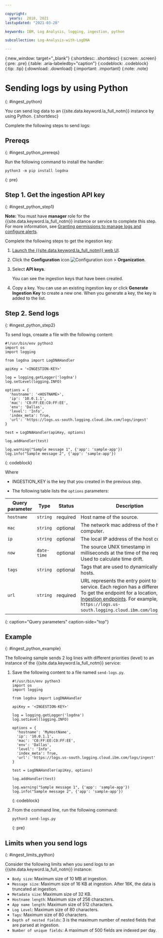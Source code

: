 ```yaml
---

copyright:
  years:  2018, 2021
lastupdated: "2021-03-28"

keywords: IBM, Log Analysis, logging, ingestion, python

subcollection: Log-Analysis-with-LogDNA

---
```


{:new_window: target="_blank"}
{:shortdesc: .shortdesc}
{:screen: .screen}
{:pre: .pre}
{:table: .aria-labeledby="caption"}
{:codeblock: .codeblock}
{:tip: .tip}
{:download: .download}
{:important: .important}
{:note: .note}

 
# Sending logs by using Python
{: #ingest_python}

You can send log data to an {{site.data.keyword.la_full_notm}} instance by using Python. 
{:shortdesc}

Complete the following steps to send logs:

## Prereqs
{: #ingest_python_prereqs}

Run the following command to install the handler:

```
python3 -m pip install logdna
```
{: pre}


## Step 1. Get the ingestion API key 
{: #ingest_python_step1}

**Note:** You must have **manager** role for the {{site.data.keyword.la_full_notm}} instance or service to complete this step. For more information, see [Granting permissions to manage logs and configure alerts](/docs/Log-Analysis-with-LogDNA?topic=Log-Analysis-with-LogDNA-work_iam#admin_user_logdna).

Complete the following steps to get the ingestion key:
    
1. [Launch the {{site.data.keyword.la_full_notm}} web UI](/docs/Log-Analysis-with-LogDNA?topic=Log-Analysis-with-LogDNA-view_logs#view_logs_step2).

2. Click the **Configuration** icon ![Configuration icon](images/admin.png) &gt; **Organization**. 

3. Select **API keys**.

    You can see the ingestion keys that have been created. 

4. Copy a key. You can use an existing ingestion key or click **Generate Ingestion Key** to create a new one. When you generate a key, the key is added to the list. 




## Step 2. Send logs
{: #ingest_python_step2}

To send logs, creaate a file with the following content:

```
#!/usr/bin/env python3 
import os 
import logging
  
from logdna import LogDNAHandler 
  
apiKey = '<INGESTION-KEY>' 

log = logging.getLogger('logdna')
log.setLevel(logging.INFO)

options = {
  'hostname': '<HOSTNAME>',
  'ip': '10.0.1.1',
  'mac': 'C0:FF:EE:C0:FF:EE',
  'env': 'Dallas',
  'level': 'Info',
  'index_meta': True,
  'url': 'https://logs.us-south.logging.cloud.ibm.com/logs/ingest'
}

test = LogDNAHandler(apiKey, options)

log.addHandler(test)

log.warning("Sample message 1", {'app': 'sample-app'})
log.info("Sample message 2", {'app': 'sample-app'})
```
{: codeblock}

Where 

* INGESTION_KEY is the key that you created in the previous step.

* The following table lists the `options` parameters:

| Query parameter | Type       | Status     | Description |
|-----------------|------------|------------|-------------|
| `hostname`      | `string`     | required   | Host name of the source. |
| `mac`           | `string`     | optional   | The network mac address of the host computer.    |
| `ip`            | `string`     | optional   | The local IP address of the host computer.  | 
| `now`           | `date-time`  | optional   | The source UNIX timestamp in milliseconds at the time of the request. Used to calculate time drift.|
| `tags`          | `string`     | optional   | Tags that are used to dynamically group hosts. |
| `url`           | `string`     | required   | URL represents the entry point to the service. Each region has a different URL. To get the endpoint for a location, see [Ingestion endpoints](/docs/Log-Analysis-with-LogDNA?topic=Log-Analysis-with-LogDNA-endpoints#endpoints_ingestion). For example, `https://logs.us-south.logging.cloud.ibm.com/logs/ingest`.
{: caption="Query parameters" caption-side="top"} 




## Example
{: #ingest_python_example}

The following sample sends 2 log lines with different priorities (level) to an instance of the {{site.data.keyword.la_full_notm}} service: 

1. Save the following content to a file named `send-logs.py`.

    ```
    #!/usr/bin/env python3 
    import os 
    import logging
  
    from logdna import LogDNAHandler 
  
    apiKey = '<INGESTION-KEY>' 

    log = logging.getLogger('logdna')
    log.setLevel(logging.INFO)

    options = {
      'hostname': 'MyHostName',
      'ip': '10.0.1.1',
      'mac': 'C0:FF:EE:C0:FF:EE',
      'env': 'Dallas',
      'level': 'Info',
      'index_meta': True,
      'url': 'https://logs.us-south.logging.cloud.ibm.com/logs/ingest'
    }

    test = LogDNAHandler(apiKey, options)

    log.addHandler(test)

    log.warning("Sample message 1", {'app': 'sample-app'})
    log.info("Sample message 2", {'app': 'sample-app'})
    ```
    {: codeblock}

2. From the command line, run the following command:

    ```
    python3 send-logs.py 
    ```
    {: pre}


## Limits when you send logs
{: #ingest_limits_python}

Consider the following limits when you send logs to an {{site.data.keyword.la_full_notm}} instance:

- `Body size`: Maximum size of 10 MB at ingestion.
- `Message size`: Maximum size of 16 KB at ingestion. After 16K, the data is truncated at ingestion.
- `Metadata size`: Maximum size of 32 KB.
- `Hostname length`: Maximum size of 256 characters.
- `App name length`: Maximum size of 512 characters.
- `Log Level`: Maximum size of 80 characters.
- `Tags`: Maximum size of 80 characters.
- `Depth of nested fields`: 3 is the maximum number of nested fields that are parsed at ingestion.
- `Number of unique fields`: A maximum of 500 fields are indexed per day. 

